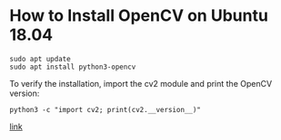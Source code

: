 # How to Install OpenCV on Ubuntu 18.04

```shell
sudo apt update
sudo apt install python3-opencv
```

To verify the installation, import the cv2 module and print the OpenCV version:

```shell
python3 -c "import cv2; print(cv2.__version__)"
```



[link](https://linuxize.com/post/how-to-install-opencv-on-ubuntu-18-04/)